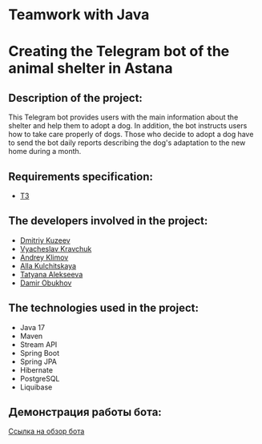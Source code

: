 # Teamwork with Java
# Creating the Telegram bot of the animal shelter in Astana

## Description of the project:
This Telegram bot provides users with the main information about the shelter and help them to adopt a dog.
In addition, the bot instructs users how to take care properly of dogs.
Those who decide to adopt a dog have to send the bot daily reports describing the dog's adaptation to the new home during a month.

## Requirements specification:
- [ТЗ](https://skyengpublic.notion.site/4509dd17f5f840f1ba6807fe83aa9c15)


## The developers involved in the project:
- [Dmitriy Kuzeev](https://github.com/Asdemian)
- [Vyacheslav Kravchuk](https://github.com/Sla777Veg)
- [Andrey Klimov](https://github.com/klai365631)
- [Alla Kulchitskaya](https://github.com/AllaKulchitskaya)
- [Tatyana Alekseeva](https://github.com/AthenaPallada)
- [Damir Obukhov](https://github.com/Damir294)

## The technologies used in the project:
- Java 17
- Maven
- Stream API
- Spring Boot
- Spring JPA
- Hibernate
- PostgreSQL
- Liquibase

## Демонстрация работы бота:
[Ссылка на обзор бота]()